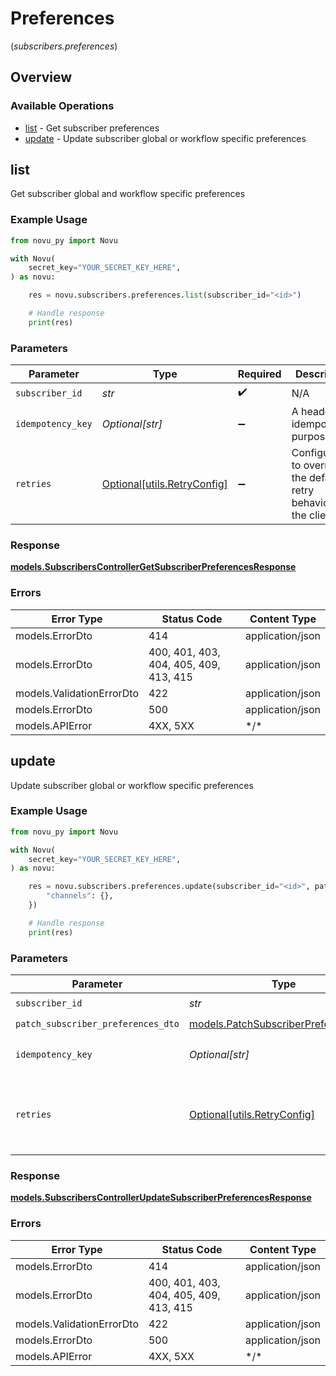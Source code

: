 # Preferences
(*subscribers.preferences*)

## Overview

### Available Operations

* [list](#list) - Get subscriber preferences
* [update](#update) - Update subscriber global or workflow specific preferences

## list

Get subscriber global and workflow specific preferences

### Example Usage

```python
from novu_py import Novu

with Novu(
    secret_key="YOUR_SECRET_KEY_HERE",
) as novu:

    res = novu.subscribers.preferences.list(subscriber_id="<id>")

    # Handle response
    print(res)

```

### Parameters

| Parameter                                                           | Type                                                                | Required                                                            | Description                                                         |
| ------------------------------------------------------------------- | ------------------------------------------------------------------- | ------------------------------------------------------------------- | ------------------------------------------------------------------- |
| `subscriber_id`                                                     | *str*                                                               | :heavy_check_mark:                                                  | N/A                                                                 |
| `idempotency_key`                                                   | *Optional[str]*                                                     | :heavy_minus_sign:                                                  | A header for idempotency purposes                                   |
| `retries`                                                           | [Optional[utils.RetryConfig]](../../models/utils/retryconfig.md)    | :heavy_minus_sign:                                                  | Configuration to override the default retry behavior of the client. |

### Response

**[models.SubscribersControllerGetSubscriberPreferencesResponse](../../models/subscriberscontrollergetsubscriberpreferencesresponse.md)**

### Errors

| Error Type                             | Status Code                            | Content Type                           |
| -------------------------------------- | -------------------------------------- | -------------------------------------- |
| models.ErrorDto                        | 414                                    | application/json                       |
| models.ErrorDto                        | 400, 401, 403, 404, 405, 409, 413, 415 | application/json                       |
| models.ValidationErrorDto              | 422                                    | application/json                       |
| models.ErrorDto                        | 500                                    | application/json                       |
| models.APIError                        | 4XX, 5XX                               | \*/\*                                  |

## update

Update subscriber global or workflow specific preferences

### Example Usage

```python
from novu_py import Novu

with Novu(
    secret_key="YOUR_SECRET_KEY_HERE",
) as novu:

    res = novu.subscribers.preferences.update(subscriber_id="<id>", patch_subscriber_preferences_dto={
        "channels": {},
    })

    # Handle response
    print(res)

```

### Parameters

| Parameter                                                                             | Type                                                                                  | Required                                                                              | Description                                                                           |
| ------------------------------------------------------------------------------------- | ------------------------------------------------------------------------------------- | ------------------------------------------------------------------------------------- | ------------------------------------------------------------------------------------- |
| `subscriber_id`                                                                       | *str*                                                                                 | :heavy_check_mark:                                                                    | N/A                                                                                   |
| `patch_subscriber_preferences_dto`                                                    | [models.PatchSubscriberPreferencesDto](../../models/patchsubscriberpreferencesdto.md) | :heavy_check_mark:                                                                    | N/A                                                                                   |
| `idempotency_key`                                                                     | *Optional[str]*                                                                       | :heavy_minus_sign:                                                                    | A header for idempotency purposes                                                     |
| `retries`                                                                             | [Optional[utils.RetryConfig]](../../models/utils/retryconfig.md)                      | :heavy_minus_sign:                                                                    | Configuration to override the default retry behavior of the client.                   |

### Response

**[models.SubscribersControllerUpdateSubscriberPreferencesResponse](../../models/subscriberscontrollerupdatesubscriberpreferencesresponse.md)**

### Errors

| Error Type                             | Status Code                            | Content Type                           |
| -------------------------------------- | -------------------------------------- | -------------------------------------- |
| models.ErrorDto                        | 414                                    | application/json                       |
| models.ErrorDto                        | 400, 401, 403, 404, 405, 409, 413, 415 | application/json                       |
| models.ValidationErrorDto              | 422                                    | application/json                       |
| models.ErrorDto                        | 500                                    | application/json                       |
| models.APIError                        | 4XX, 5XX                               | \*/\*                                  |